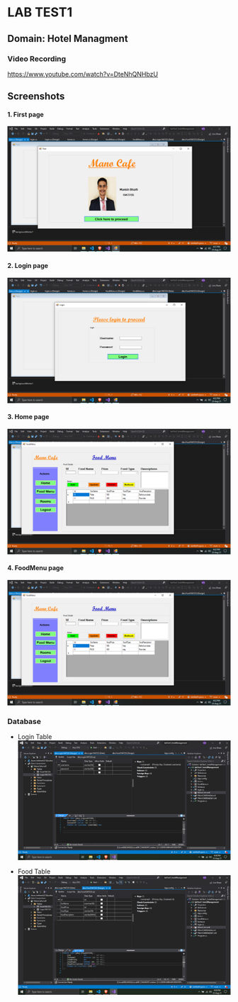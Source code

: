 # LAB TEST1

## Domain: Hotel Managment

### Video Recording
https://www.youtube.com/watch?v=DteNhQNHbzU


## Screenshots


#### 1. First page
![First page](screenshots/FirstPage.png)

#### 2. Login page
![Login page](screenshots/login.png)

#### 3. Home page
![Home page](screenshots/FoodMenu.png)

#### 4. FoodMenu page
![FoodMenu page](screenshots/FoodMenu.png)

### Database
- Login Table
![Login Table](screenshots/table2.png)

- Food Table
![Food Table](screenshots/table1.png)

